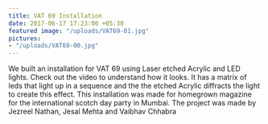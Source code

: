 ```yaml
---
title: VAT 69 Installation
date: 2017-06-17 17:23:00 +05:30
featured image: "/uploads/VAT69-01.jpg"
pictures:
- "/uploads/VAT69-00.jpg"
---
```


We built an installation for VAT 69 using Laser etched Acrylic and LED lights. Check out the video to understand how it looks. It has a matrix of leds that light up in a sequence and the the etched Acrylic diffracts the light to create this effect. 
This installation was made for homegrown magazine for the international scotch day party in Mumbai. 
The project was made by Jezreel Nathan, Jesal Mehta and Vaibhav Chhabra